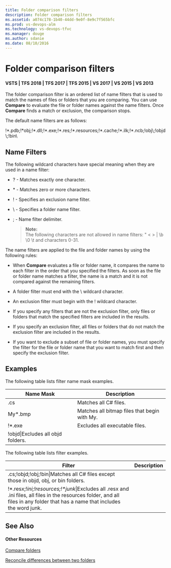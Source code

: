 ```yaml
---
title: Folder comparison filters
description: Folder comparison filters
ms.assetid: a074c178-1b40-44dd-9e0f-8e9c7f565bfc
ms.prod: vs-devops-alm
ms.technology: vs-devops-tfvc
ms.manager: douge
ms.author: sdanie
ms.date: 08/10/2016
---
```


# Folder comparison filters

#### VSTS | TFS 2018 | TFS 2017 | TFS 2015 | VS 2017 | VS 2015 | VS 2013

The folder comparison filter is an ordered list of name filters that is used to match the names of files or folders that you are comparing. You can use **Compare** to evaluate the file or folder names against the name filters. Once **Compare** finds a match or exclusion, the comparison stops.

The default name filters are as follows:

!\*.pdb;!\*obj;!\*.dll;!\*.exe;!\*.res;!\*.resources;!\*.cache;!\*.ilk;!\*.ncb;!obj\\;!objd\\;!bin\\

## Name Filters

The following wildcard characters have special meaning when they are used in a name filter:

-   ? - Matches exactly one character.

-   \* - Matches zero or more characters.

-   ! - Specifies an exclusion name filter.

-   \\ - Specifies a folder name filter.

-   ; - Name filter delimiter.

	>**Note:**  
	>The following characters are not allowed in name filters: &quot; &lt; &gt; | \b \0 \t and characters 0-31.

The name filters are applied to the file and folder names by using the following rules:

-   When **Compare** evaluates a file or folder name, it compares the name to each filter in the order that you specified the filters. As soon as the file or folder name matches a filter, the name is a match and it is not compared against the remaining filters.

-   A folder filter must end with the \\ wildcard character.

-   An exclusion filter must begin with the ! wildcard character.

-   If you specify any filters that are not the exclusion filter, only files or folders that match the specified filters are included in the results.

-   If you specify an exclusion filter, all files or folders that do not match the exclusion filter are included in the results.

-   If you want to exclude a subset of file or folder names, you must specify the filter for the file or folder name that you want to match first and then specify the exclusion filter.

## Examples

The following table lists filter name mask examples.

|**Name Mask**|**Description**|
|---|---|
|.cs|Matches all C# files.|
|My*.bmp|Matches all bitmap files that begin with My.|
|!*.exe|Excludes all executable files.|
|!objd\\|Excludes all objd folders.|


The following table lists filter examples.

|**Filter**|**Description**|
|---|---|
|.cs;!objd\;!obj\;!bin\\|Matches all C# files except those in objd, obj, or bin folders.|
|!*.resx;!*ini;!resources\;!\*junk*\\|Excludes all .resx and .ini files, all files in the resources folder, and all files in any folder that has a name that includes the word junk.|


## See Also

#### Other Resources

 [Compare folders](compare-folders.md) 

 [Reconcile differences between two folders](reconcile-differences-between-two-folders.md) 
